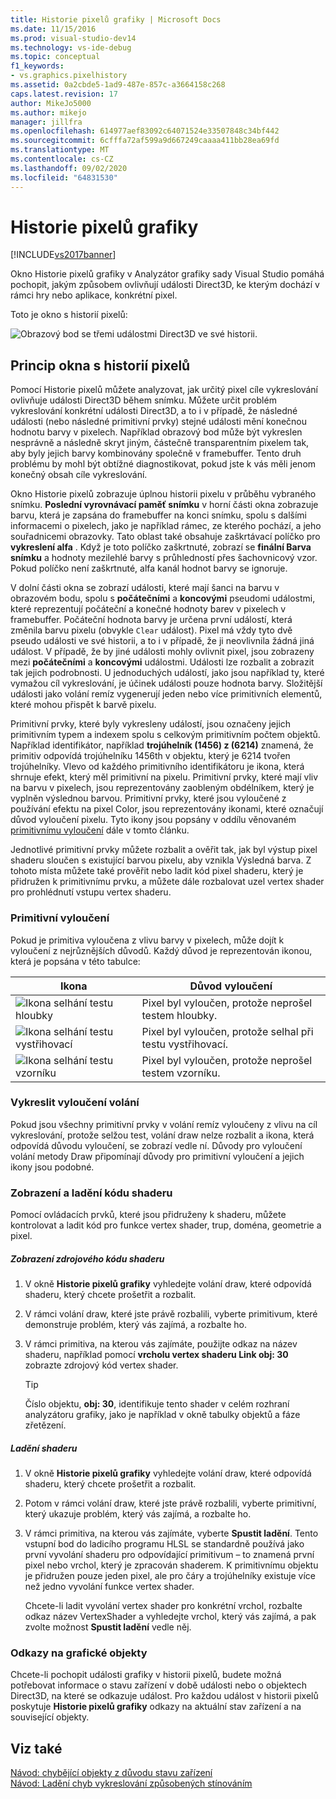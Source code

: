 ```yaml
---
title: Historie pixelů grafiky | Microsoft Docs
ms.date: 11/15/2016
ms.prod: visual-studio-dev14
ms.technology: vs-ide-debug
ms.topic: conceptual
f1_keywords:
- vs.graphics.pixelhistory
ms.assetid: 0a2cbde5-1ad9-487e-857c-a3664158c268
caps.latest.revision: 17
author: MikeJo5000
ms.author: mikejo
manager: jillfra
ms.openlocfilehash: 614977aef83092c64071524e33507848c34bf442
ms.sourcegitcommit: 6cfffa72af599a9d667249caaaa411bb28ea69fd
ms.translationtype: MT
ms.contentlocale: cs-CZ
ms.lasthandoff: 09/02/2020
ms.locfileid: "64831530"
---
```

# <a name="graphics-pixel-history"></a>Historie pixelů grafiky
[!INCLUDE[vs2017banner](../includes/vs2017banner.md)]

Okno Historie pixelů grafiky v Analyzátor grafiky sady Visual Studio pomáhá pochopit, jakým způsobem ovlivňují události Direct3D, ke kterým dochází v rámci hry nebo aplikace, konkrétní pixel.  
  
 Toto je okno s historií pixelů:  
  
 ![Obrazový bod se třemi událostmi Direct3D ve své historii.](../debugger/media/gfx-diag-demo-pixel-history-orientation.png "gfx_diag_demo_pixel_history_orientation")  
  
## <a name="understanding-the-pixel-history-window"></a>Princip okna s historií pixelů  
 Pomocí Historie pixelů můžete analyzovat, jak určitý pixel cíle vykreslování ovlivňuje události Direct3D během snímku. Můžete určit problém vykreslování konkrétní události Direct3D, a to i v případě, že následné události (nebo následné primitivní prvky) stejné události mění konečnou hodnotu barvy v pixelech. Například obrazový bod může být vykreslen nesprávně a následně skryt jiným, částečně transparentním pixelem tak, aby byly jejich barvy kombinovány společně v framebuffer. Tento druh problému by mohl být obtížné diagnostikovat, pokud jste k vás měli jenom konečný obsah cíle vykreslování.  
  
 Okno Historie pixelů zobrazuje úplnou historii pixelu v průběhu vybraného snímku. **Poslední vyrovnávací paměť snímku** v horní části okna zobrazuje barvu, která je zapsána do framebuffer na konci snímku, spolu s dalšími informacemi o pixelech, jako je například rámec, ze kterého pochází, a jeho souřadnicemi obrazovky. Tato oblast také obsahuje zaškrtávací políčko pro **vykreslení alfa** . Když je toto políčko zaškrtnuté, zobrazí se **finální Barva snímku** a hodnoty mezilehlé barvy s průhledností přes šachovnicový vzor. Pokud políčko není zaškrtnuté, alfa kanál hodnot barvy se ignoruje.  
  
 V dolní části okna se zobrazí události, které mají šanci na barvu v obrazovém bodu, spolu s **počátečními** a **koncovými** pseudomi událostmi, které reprezentují počáteční a konečné hodnoty barev v pixelech v framebuffer. Počáteční hodnota barvy je určena první událostí, která změnila barvu pixelu (obvykle `Clear` událost). Pixel má vždy tyto dvě pseudo události ve své historii, a to i v případě, že ji neovlivnila žádná jiná událost. V případě, že by jiné události mohly ovlivnit pixel, jsou zobrazeny mezi **počátečními** a **koncovými** událostmi. Události lze rozbalit a zobrazit tak jejich podrobnosti. U jednoduchých událostí, jako jsou například ty, které vymažou cíl vykreslování, je účinek události pouze hodnota barvy. Složitější události jako volání remíz vygenerují jeden nebo více primitivních elementů, které mohou přispět k barvě pixelu.  
  
 Primitivní prvky, které byly vykresleny událostí, jsou označeny jejich primitivním typem a indexem spolu s celkovým primitivním počtem objektů. Například identifikátor, například **trojúhelník (1456) z (6214)** znamená, že primitiv odpovídá trojúhelníku 1456th v objektu, který je 6214 tvořen trojúhelníky. Vlevo od každého primitivního identifikátoru je ikona, která shrnuje efekt, který měl primitivní na pixelu. Primitivní prvky, které mají vliv na barvu v pixelech, jsou reprezentovány zaobleným obdélníkem, který je vyplněn výslednou barvou. Primitivní prvky, které jsou vyloučené z používání efektu na pixel Color, jsou reprezentovány ikonami, které označují důvod vyloučení pixelu. Tyto ikony jsou popsány v oddílu věnovaném [primitivnímu vyloučení](../debugger/graphics-pixel-history.md#exclusion) dále v tomto článku.  
  
 Jednotlivé primitivní prvky můžete rozbalit a ověřit tak, jak byl výstup pixel shaderu sloučen s existující barvou pixelu, aby vznikla Výsledná barva. Z tohoto místa můžete také prověřit nebo ladit kód pixel shaderu, který je přidružen k primitivnímu prvku, a můžete dále rozbalovat uzel vertex shader pro prohlédnutí vstupu vertex shaderu.  
  
### <a name="primitive-exclusion"></a><a name="exclusion"></a> Primitivní vyloučení  
 Pokud je primitiva vyloučena z vlivu barvy v pixelech, může dojít k vyloučení z nejrůznějších důvodů. Každý důvod je reprezentován ikonou, která je popsána v této tabulce:  
  
|Ikona|Důvod vyloučení|  
|----------|--------------------------|  
|![Ikona selhání testu hloubky](../debugger/media/vsg-hist-icon-failed-depth.png "vsg_hist_icon_failed_depth")|Pixel byl vyloučen, protože neprošel testem hloubky.|  
|![Ikona selhání testu vystřihovací](../debugger/media/vsg-hist-icon-failed-scissor.png "vsg_hist_icon_failed_scissor")|Pixel byl vyloučen, protože selhal při testu vystřihovací.|  
|![Ikona selhání testu vzorníku](../debugger/media/vsg-hist-icon-failed-stencil.png "vsg_hist_icon_failed_stencil")|Pixel byl vyloučen, protože neprošel testem vzorníku.|  
  
### <a name="draw-call-exclusion"></a>Vykreslit vyloučení volání  
 Pokud jsou všechny primitivní prvky v volání remíz vyloučeny z vlivu na cíl vykreslování, protože selžou test, volání draw nelze rozbalit a ikona, která odpovídá důvodu vyloučení, se zobrazí vedle ní. Důvody pro vyloučení volání metody Draw připomínají důvody pro primitivní vyloučení a jejich ikony jsou podobné.  
  
### <a name="viewing-and-debugging-shader-code"></a>Zobrazení a ladění kódu shaderu  
 Pomocí ovládacích prvků, které jsou přidruženy k shaderu, můžete kontrolovat a ladit kód pro funkce vertex shader, trup, doména, geometrie a pixel.  
  
##### <a name="to-view-a-shaders-source-code"></a>Zobrazení zdrojového kódu shaderu  
  
1. V okně **Historie pixelů grafiky** vyhledejte volání draw, které odpovídá shaderu, který chcete prošetřit a rozbalit.  
  
2. V rámci volání draw, které jste právě rozbalili, vyberte primitivum, které demonstruje problém, který vás zajímá, a rozbalte ho.  
  
3. V rámci primitiva, na kterou vás zajímáte, použijte odkaz na název shaderu, například pomocí **vrcholu vertex shaderu Link obj: 30** zobrazte zdrojový kód vertex shader.  
  
    > [!TIP]
    > Číslo objektu, **obj: 30**, identifikuje tento shader v celém rozhraní analyzátoru grafiky, jako je například v okně tabulky objektů a fáze zřetězení.  
  
##### <a name="to-debug-a-shader"></a>Ladění shaderu  
  
1. V okně **Historie pixelů grafiky** vyhledejte volání draw, které odpovídá shaderu, který chcete prošetřit a rozbalit.  
  
2. Potom v rámci volání draw, které jste právě rozbalili, vyberte primitivní, který ukazuje problém, který vás zajímá, a rozbalte ho.  
  
3. V rámci primitiva, na kterou vás zajímáte, vyberte **Spustit ladění**. Tento vstupní bod do ladicího programu HLSL se standardně používá jako první vyvolání shaderu pro odpovídající primitivum – to znamená první pixel nebo vrchol, který je zpracován shaderem. K primitivnímu objektu je přidružen pouze jeden pixel, ale pro čáry a trojúhelníky existuje více než jedno vyvolání funkce vertex shader.  
  
     Chcete-li ladit vyvolání vertex shader pro konkrétní vrchol, rozbalte odkaz název VertexShader a vyhledejte vrchol, který vás zajímá, a pak zvolte možnost **Spustit ladění** vedle něj.  
  
### <a name="links-to-graphics-objects"></a>Odkazy na grafické objekty  
 Chcete-li pochopit události grafiky v historii pixelů, budete možná potřebovat informace o stavu zařízení v době události nebo o objektech Direct3D, na které se odkazuje událost. Pro každou událost v historii pixelů poskytuje **Historie pixelů grafiky** odkazy na aktuální stav zařízení a na související objekty.  
  
## <a name="see-also"></a>Viz také  
 [Návod: chybějící objekty z důvodu stavu zařízení](../debugger/walkthrough-missing-objects-due-to-device-state.md)   
 [Návod: Ladění chyb vykreslování způsobených stínováním](../debugger/walkthrough-debugging-rendering-errors-due-to-shading.md)
